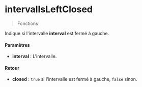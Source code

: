 # intervalIsLeftClosed
> Fonctions

Indique si l'intervalle **interval** est fermé à gauche.

#### Paramètres

- **interval** : L'intervalle.

#### Retour

- **closed** : `true` si l'intervalle est fermé à gauche, `false` sinon.

